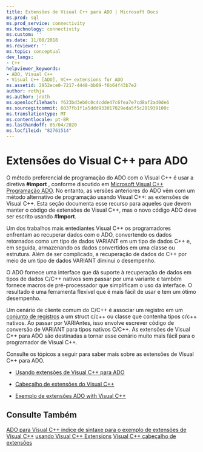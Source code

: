 ```yaml
---
title: Extensões de Visual C++ para ADO | Microsoft Docs
ms.prod: sql
ms.prod_service: connectivity
ms.technology: connectivity
ms.custom: ''
ms.date: 11/08/2018
ms.reviewer: ''
ms.topic: conceptual
dev_langs:
- C++
helpviewer_keywords:
- ADO, Visual C++
- Visual C++ [ADO], VC++ extensions for ADO
ms.assetid: 2952ece0-7217-4448-bb09-f6b64f43b7e2
author: rothja
ms.author: jroth
ms.openlocfilehash: f623bd3eb0c0c4cdde47c6fea7e7cd8af2ad0de6
ms.sourcegitcommit: 6037fb1f1a5ddd933017029eda5f5c281939100c
ms.translationtype: MT
ms.contentlocale: pt-BR
ms.lasthandoff: 05/04/2020
ms.locfileid: "82761514"
---
```

# <a name="visual-c-extensions-for-ado"></a>Extensões do Visual C++ para ADO
O método preferencial de programação do ADO com o Visual C++ é usar a diretiva **#import** , conforme discutido em [Microsoft Visual C++ Programação ADO](../../../ado/guide/appendixes/visual-c-ado-programming.md). No entanto, as versões anteriores do ADO vêm com um método alternativo de programação usando Visual C++: as extensões de Visual C++. Esta seção documenta esse recurso para aqueles que devem manter o código de extensões de Visual C++, mas o novo código ADO deve ser escrito usando #**Import**.

 Um dos trabalhos mais entediantes Visual C++ os programadores enfrentam ao recuperar dados com o ADO, convertendo os dados retornados como um tipo de dados VARIANT em um tipo de dados C++ e, em seguida, armazenando os dados convertidos em uma classe ou estrutura. Além de ser complicado, a recuperação de dados do C++ por meio de um tipo de dados VARIANT diminui o desempenho.

 O ADO fornece uma interface que dá suporte à recuperação de dados em tipos de dados C/C++ nativos sem passar por uma variante e também fornece macros de pré-processador que simplificam o uso da interface. O resultado é uma ferramenta flexível que é mais fácil de usar e tem um ótimo desempenho.

 Um cenário de cliente comum do C/C++ é associar um registro em um [conjunto de registros](../../../ado/reference/ado-api/recordset-object-ado.md) a um struct c/c++ ou classe que contenha tipos c/c++ nativos. Ao passar por VARIAntes, isso envolve escrever código de conversão de VARIANT para tipos nativos C/C++. As extensões de Visual C++ para ADO são destinadas a tornar esse cenário muito mais fácil para o programador de Visual C++.

 Consulte os tópicos a seguir para saber mais sobre as extensões de Visual C++ para ADO.

-   [Usando extensões de Visual C++ para ADO](../../../ado/guide/appendixes/using-visual-c-extensions.md)

-   [Cabeçalho de extensões do Visual C++](../../../ado/guide/appendixes/visual-c-extensions-header.md)

-   [Exemplo de extensões ADO with Visual C++](../../../ado/guide/appendixes/visual-c-extensions-example.md)

## <a name="see-also"></a>Consulte Também
 [ADO para Visual C++ índice de sintaxe para o exemplo de extensões de](../../../ado/reference/ado-api/ado-for-visual-c-syntax-index-for-com.md) [Visual C++](../../../ado/guide/appendixes/visual-c-extensions-example.md) [usando Visual C++ Extensions](../../../ado/guide/appendixes/using-visual-c-extensions.md) [Visual C++ cabeçalho de extensões](../../../ado/guide/appendixes/visual-c-extensions-header.md)
